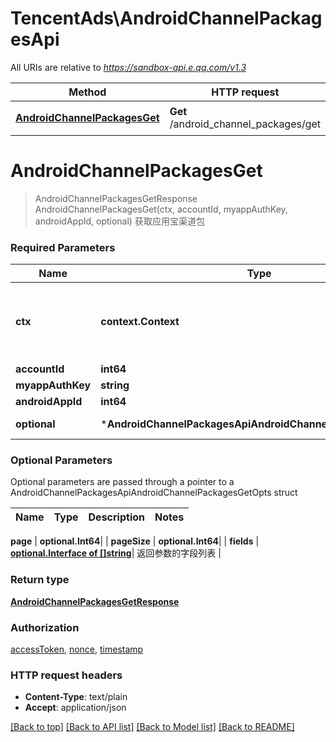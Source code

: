 # TencentAds\AndroidChannelPackagesApi

All URIs are relative to *https://sandbox-api.e.qq.com/v1.3*

Method | HTTP request | Description
------------- | ------------- | -------------
[**AndroidChannelPackagesGet**](AndroidChannelPackagesApi.md#AndroidChannelPackagesGet) | **Get** /android_channel_packages/get | 获取应用宝渠道包


# **AndroidChannelPackagesGet**
> AndroidChannelPackagesGetResponse AndroidChannelPackagesGet(ctx, accountId, myappAuthKey, androidAppId, optional)
获取应用宝渠道包

### Required Parameters

Name | Type | Description  | Notes
------------- | ------------- | ------------- | -------------
 **ctx** | **context.Context** | context for authentication, logging, cancellation, deadlines, tracing, etc.
  **accountId** | **int64**|  | 
  **myappAuthKey** | **string**|  | 
  **androidAppId** | **int64**|  | 
 **optional** | ***AndroidChannelPackagesApiAndroidChannelPackagesGetOpts** | optional parameters | nil if no parameters

### Optional Parameters
Optional parameters are passed through a pointer to a AndroidChannelPackagesApiAndroidChannelPackagesGetOpts struct

Name | Type | Description  | Notes
------------- | ------------- | ------------- | -------------



 **page** | **optional.Int64**|  | 
 **pageSize** | **optional.Int64**|  | 
 **fields** | [**optional.Interface of []string**](string.md)| 返回参数的字段列表 | 

### Return type

[**AndroidChannelPackagesGetResponse**](AndroidChannelPackagesGetResponse.md)

### Authorization

[accessToken](../README.md#accessToken), [nonce](../README.md#nonce), [timestamp](../README.md#timestamp)

### HTTP request headers

 - **Content-Type**: text/plain
 - **Accept**: application/json

[[Back to top]](#) [[Back to API list]](../README.md#documentation-for-api-endpoints) [[Back to Model list]](../README.md#documentation-for-models) [[Back to README]](../README.md)

